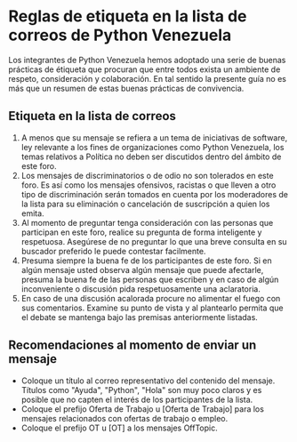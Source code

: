 # Reglas de etiqueta en la lista de correos de Python Venezuela

Los integrantes de Python Venezuela hemos adoptado una serie de buenas prácticas de étiqueta que
procuran que entre todos exista un ambiente de respeto, consideración y colaboración. En tal 
sentido la presente guía no es más que un resumen de estas buenas prácticas de convivencia.

## Etiqueta en la lista de correos

 1. A menos que su mensaje se refiera a un tema de iniciativas de software, ley relevante a los 
    fines de organizaciones como Python Venezuela, los temas relativos a Política no deben ser
    discutidos dentro del ámbito de este foro.
 2. Los mensajes de discriminatorios o de odio no son tolerados en este foro. Es así como los
    mensajes ofensivos, racistas o que lleven a otro tipo de discriminación serán tomados en
    cuenta por los moderadores de la lista para su eliminación o cancelación de suscripción a
    quien los emita.
 3. Al momento de preguntar tenga consideración con las personas que participan en este foro,
    realice su pregunta de forma inteligente y respetuosa. Asegúrese de no preguntar lo que una
    breve consulta en su buscador preferido le puede contestar facilmente.
 4. Presuma siempre la buena fe de los participantes de este foro. Si en algún mensaje usted 
    observa algún mensaje que puede afectarle, presuma la buena fe de las personas que escriben
    y en caso de algún inconveniente o discusión pida respetuosamente una aclaratoria.
 5. En caso de una discusión acalorada procure no alimentar el fuego con sus comentarios.
    Examine su punto de vista y al plantearlo permita que el debate se mantenga bajo las premisas
    anteriormente listadas.

## Recomendaciones al momento de enviar un mensaje

 * Coloque un título al correo representativo del contenido del mensaje. Títulos como "Ayuda",
   "Python", "Hola" son muy poco claros y es posible que no capten el interés de los participantes
   de la lista.
 * Coloque el prefijo Oferta de Trabajo u [Oferta de Trabajo] para los mensajes relacionados con
   ofertas de trabajo o empleo.
 * Coloque el prefijo OT u [OT] a los mensajes OffTopic.
